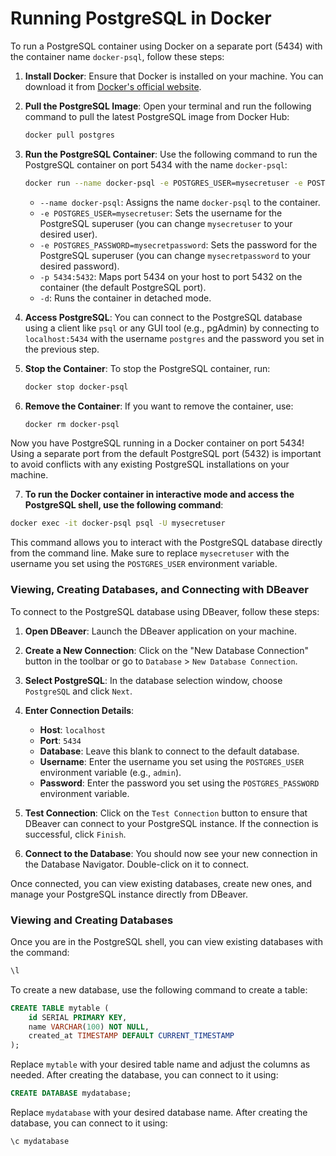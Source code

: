 # Running PostgreSQL in Docker

To run a PostgreSQL container using Docker on a separate port (5434) with the container name `docker-psql`, follow these steps:

1. **Install Docker**: Ensure that Docker is installed on your machine. You can download it from [Docker's official website](https://www.docker.com/get-started).

2. **Pull the PostgreSQL Image**: Open your terminal and run the following command to pull the latest PostgreSQL image from Docker Hub:
   ```bash
   docker pull postgres
   ```

3. **Run the PostgreSQL Container**: Use the following command to run the PostgreSQL container on port 5434 with the name `docker-psql`:
   ```bash
   docker run --name docker-psql -e POSTGRES_USER=mysecretuser -e POSTGRES_PASSWORD=mysecretpassword -p 5434:5432 -d postgres
   ```
   - `--name docker-psql`: Assigns the name `docker-psql` to the container.
   - `-e POSTGRES_USER=mysecretuser`: Sets the username for the PostgreSQL superuser (you can change `mysecretuser` to your desired user).
   - `-e POSTGRES_PASSWORD=mysecretpassword`: Sets the password for the PostgreSQL superuser (you can change `mysecretpassword` to your desired password).
   - `-p 5434:5432`: Maps port 5434 on your host to port 5432 on the container (the default PostgreSQL port).
   - `-d`: Runs the container in detached mode.

4. **Access PostgreSQL**: You can connect to the PostgreSQL database using a client like `psql` or any GUI tool (e.g., pgAdmin) by connecting to `localhost:5434` with the username `postgres` and the password you set in the previous step.

5. **Stop the Container**: To stop the PostgreSQL container, run:
   ```bash
   docker stop docker-psql
   ```

6. **Remove the Container**: If you want to remove the container, use:
   ```bash
   docker rm docker-psql
   ```

Now you have PostgreSQL running in a Docker container on port 5434! Using a separate port from the default PostgreSQL port (5432) is important to avoid conflicts with any existing PostgreSQL installations on your machine.

7. **To run the Docker container in interactive mode and access the PostgreSQL shell, use the following command**:
```bash
docker exec -it docker-psql psql -U mysecretuser
```
This command allows you to interact with the PostgreSQL database directly from the command line. Make sure to replace `mysecretuser` with the username you set using the `POSTGRES_USER` environment variable.

### Viewing, Creating Databases, and Connecting with DBeaver

To connect to the PostgreSQL database using DBeaver, follow these steps:

1. **Open DBeaver**: Launch the DBeaver application on your machine.

2. **Create a New Connection**: Click on the "New Database Connection" button in the toolbar or go to `Database` > `New Database Connection`.

3. **Select PostgreSQL**: In the database selection window, choose `PostgreSQL` and click `Next`.

4. **Enter Connection Details**:
   - **Host**: `localhost`
   - **Port**: `5434`
   - **Database**: Leave this blank to connect to the default database.
   - **Username**: Enter the username you set using the `POSTGRES_USER` environment variable (e.g., `admin`).
   - **Password**: Enter the password you set using the `POSTGRES_PASSWORD` environment variable.

5. **Test Connection**: Click on the `Test Connection` button to ensure that DBeaver can connect to your PostgreSQL instance. If the connection is successful, click `Finish`.

6. **Connect to the Database**: You should now see your new connection in the Database Navigator. Double-click on it to connect.

Once connected, you can view existing databases, create new ones, and manage your PostgreSQL instance directly from DBeaver.

### Viewing and Creating Databases

Once you are in the PostgreSQL shell, you can view existing databases with the command:
```sql
\l
```
To create a new database, use the following command to create a table:
```sql
CREATE TABLE mytable (
    id SERIAL PRIMARY KEY,
    name VARCHAR(100) NOT NULL,
    created_at TIMESTAMP DEFAULT CURRENT_TIMESTAMP
);
```
Replace `mytable` with your desired table name and adjust the columns as needed. After creating the database, you can connect to it using:
```sql
CREATE DATABASE mydatabase;
```
Replace `mydatabase` with your desired database name. After creating the database, you can connect to it using:
```sql
\c mydatabase
